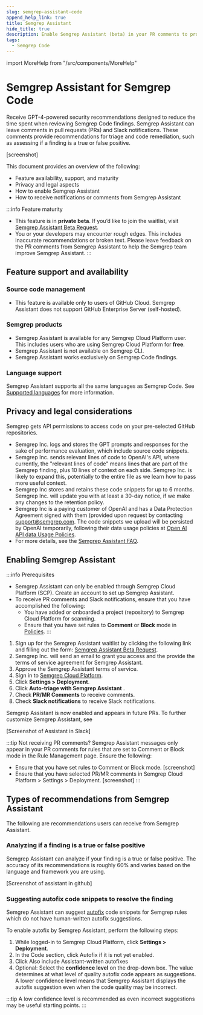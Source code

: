 ```yaml
---
slug: semgrep-assistant-code
append_help_link: true
title: Semgrep Assistant 
hide_title: true
description: Enable Semgrep Assistant (beta) in your PR comments to provide tips for triage and remediation of Semgrep findings. 
tags:
  - Semgrep Code
---
```


import MoreHelp from "/src/components/MoreHelp"

# Semgrep Assistant for Semgrep Code

Receive GPT-4-powered security recommendations designed to reduce the time spent when reviewing Semgrep Code findings. Semgrep Assistant can leave comments in pull requests (PRs) and Slack notifications. These comments provide recommendations for triage and code remediation, such as assessing if a finding is a true or false positive.

[screenshot]

This document provides an overview of the following:

* Feature availability, support, and maturity
* Privacy and legal aspects
* How to enable Semgrep Assistant
* How to receive notifications or comments from Semgrep Assistant

:::info Feature maturity 
* This feature is in **private beta**. If you’d like to join the waitlist, visit [Semgrep Assistant Beta Request](https://get.semgrep.dev/Assistant-Beta-Request.html).
* You or your developers may encounter rough edges. This includes inaccurate recommendations or broken text. Please leave feedback on the PR comments from Semgrep Assistant to help the Semgrep team improve Semgrep Assistant.
::: 

## Feature support and availability

### Source code management

* This feature is available only to users of GitHub Cloud. Semgrep Assistant does not support GitHub Enterprise Server (self-hosted).

### Semgrep products

* Semgrep Assistant is available for any Semgrep Cloud Platform user. This includes users who are using Semgrep Cloud Platform for **free**.
* Semgrep Assistant is not available on Semgrep CLI.
* Semgrep Assistant works exclusively on Semgrep Code findings.

### Language support

Semgrep Assistant supports all the same languages as Semgrep Code. See [Supported languages](/supported-languages) for more information.

## Privacy and legal considerations

Semgrep gets API permissions to access code on your pre-selected GitHub repositories.

* Semgrep Inc. logs and stores the GPT prompts and responses for the sake of performance evaluation, which include source code snippets.
* Semgrep Inc. sends relevant lines of code to OpenAI's API, where currently, the "relevant lines of code" means lines that are part of the Semgrep finding, plus 10 lines of context on each side. Semgrep Inc. is likely to expand this, potentially to the entire file as we learn how to pass more useful context.
* Semgrep Inc stores and retains these code snippets for up to 6 months. Semgrep Inc. will update you with at least a 30-day notice, if we make any changes to the retention policy.
* Semgrep Inc is a paying customer of OpenAI and has a Data Protection Agreement signed with them (provided upon request by contacting [support@semgrep.com](mailto:support@semgrep.com). The code snippets we upload will be persisted by OpenAI temporarily, following their data usage policies at [Open AI API data Usage Policies](https://openai.com/policies/api-data-usage-policies).
* For more details, see the [Semgrep Assistant FAQ](https://get.semgrep.dev/assistant).

## Enabling Semgrep Assistant

:::info Prerequisites
* Semgrep Assistant can only be enabled through Semgrep Cloud Platform (SCP). Create an account to set up Semgrep Assistant.
* To receive PR comments and Slack notifications, ensure that you have accomplished the following:
    * You have added or onboarded a project (repository) to Semgrep Cloud Platform for scanning.
    * Ensure that you have set rules to **Comment** or **Block** mode in [Policies](/semgrep-code/policies).
:::

1. Sign up for the Semgrep Assistant waitlist by clicking the following link and filling out the form: [Semgrep Assistant Beta Request](https://get.semgrep.dev/Assistant-Beta-Request.html).
2. Semgrep Inc. will send an email to grant you access and the provide the terms of service agreement for Semgrep Assistant.
3. Approve the Semgrep Assistant terms of service.
4. Sign in to [Semgrep Cloud Platform](https://semgrep.dev/login).
5. Click **Settings > Deployment**.
6. Click **Auto-triage with Semgrep Assistant** <i class="fa-solid fa-toggle-large-on"></i>.
6. Check <i class="fa-solid fa-square-check"></i> **PR/MR Comments** to receive comments.
7. Check <i class="fa-solid fa-square-check"></i> **Slack notifications** to receive Slack notifications.

Semgrep Assistant is now enabled and appears in future PRs. To further customize Semgrep Assistant, see 

[Screenshot of Assistant in Slack]

:::tip Not receiving PR comments?
Semgrep Assistant messages only appear in your PR comments for rules that are set to Comment or Block mode in the Rule Management page. Ensure the following:

* Ensure that you have set rules to Comment or Block mode.
[screenshot]
* Ensure that you have selected PR/MR comments in Semgrep Cloud Platform > Settings > Deployment.
[screenshot]
:::

## Types of recommendations from Semgrep Assistant

The following are recommendations users can receive from Semgrep Assistant.

### Analyzing if a finding is a true or false positive

Semgrep Assistant can analyze if your finding is a true or false positive. The accuracy of its recommendations is roughly 60% and varies based on the language and framework you are using.

[Screenshot of assistant in github]

### Suggesting autofix code snippets to resolve the finding

Semgrep Assistant can suggest [autofix](/writing-rules/autofix/) code snippets for Semgrep rules which do not have human-written autofix suggestions.

To enable autofix by Semgrep Assistant, perform the following steps:

1. While logged-in to Semgrep Cloud Platform, click **Settings > Deployment**.
2. In the Code section, click Autofix <i class="fa-solid fa-toggle-large-on"></i> if it is not yet enabled.
3. Click <i class="fa-solid fa-square-check"></i> Also include Assistant-written autofixes
4. Optional: Select the **confidence level** on the drop-down box. The value determines at what level of quality autofix code appears as suggestions. A lower confidence level means that Semgrep Assistant displays the autofix suggestion even when the code quality may be incorrect.

:::tip
A low confidence level is recommended as even incorrect suggestions may be useful starting points.
:::

<MoreHelp />
